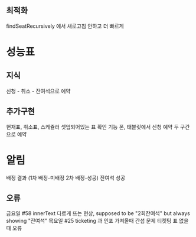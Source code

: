 ## 최적화

findSeatRecursively 에서 새로고침 안하고 더 빠르게

# 성능표

## 지식

신청 - 취소 - 잔여석으로 예약

## 추가구현

현재표, 취소표, 스케쥴러 셋업되어있는 표 확인 기능
폰, 태블릿에서 신청 예약
두 구간으로 예약

# 알림

배정 결과 (1차 배정-미배정 2차 배정-성공)
잔여석 성공

## 오류

금요일 #58 innerText 다르게 뜨는 현상, supposed to be "2회잔여석" but always showing "잔여석"
목요일 #25
ticketing 과 인포 가져올때 간섭 문제
티켓팅 표 없을때 오류